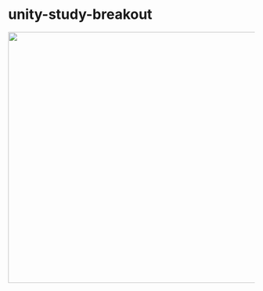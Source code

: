 # unity-study-breakout

<img src="https://github.com/nshiraki/unity-study-breakout/blob/master/ScreenShot/movie_001.gif" width="512px">
